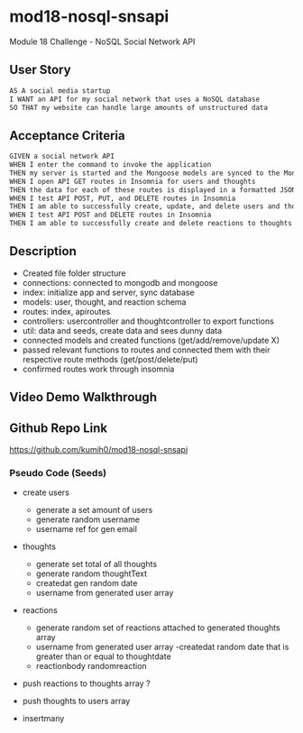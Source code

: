 # mod18-nosql-snsapi
Module 18 Challenge - NoSQL Social Network API

## User Story

```md
AS A social media startup
I WANT an API for my social network that uses a NoSQL database
SO THAT my website can handle large amounts of unstructured data
```

## Acceptance Criteria

```md
GIVEN a social network API
WHEN I enter the command to invoke the application
THEN my server is started and the Mongoose models are synced to the MongoDB database
WHEN I open API GET routes in Insomnia for users and thoughts
THEN the data for each of these routes is displayed in a formatted JSON
WHEN I test API POST, PUT, and DELETE routes in Insomnia
THEN I am able to successfully create, update, and delete users and thoughts in my database
WHEN I test API POST and DELETE routes in Insomnia
THEN I am able to successfully create and delete reactions to thoughts and add and remove friends to a user’s friend list
```

## Description
- Created file folder structure
- connections: connected to mongodb and mongoose
- index: initialize app and server, sync database
- models: user, thought, and reaction schema
- routes: index, apiroutes
- controllers: usercontroller and thoughtcontroller to export functions
- util: data and seeds, create data and sees dunny data
- connected models and created functions (get/add/remove/update X)
- passed relevant functions to routes and connected them with their respective route methods (get/post/delete/put)
- confirmed routes work through insomnia

## Video Demo Walkthrough



## Github Repo Link

https://github.com/kumih0/mod18-nosql-snsapi

### Pseudo Code (Seeds)
- create users
    - generate a set amount of users
    - generate random username
    - username ref for gen email

- thoughts
    - generate set total of all thoughts
    - generate random thoughtText
    - createdat gen random date
    - username from generated user array

- reactions
    - generate random set of reactions attached to generated thoughts array
    - username from generated user array 
    -createdat random date that is greater than or equal to thoughtdate
    - reactionbody randomreaction

- push reactions to thoughts array ?
- push thoughts to users array
- insertmany